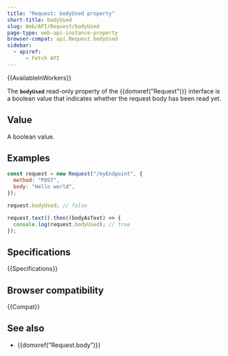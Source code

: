 ```yaml
---
title: "Request: bodyUsed property"
short-title: bodyUsed
slug: Web/API/Request/bodyUsed
page-type: web-api-instance-property
browser-compat: api.Request.bodyUsed
sidebar:
  - apiref:
      - Fetch API
---
```


{{AvailableInWorkers}}

The **`bodyUsed`** read-only property of the
{{domxref("Request")}} interface is a boolean value that indicates
whether the request body has been read yet.

## Value

A boolean value.

## Examples

```js
const request = new Request("/myEndpoint", {
  method: "POST",
  body: "Hello world",
});

request.bodyUsed; // false

request.text().then((bodyAsText) => {
  console.log(request.bodyUsed); // true
});
```

## Specifications

{{Specifications}}

## Browser compatibility

{{Compat}}

## See also

- {{domxref("Request.body")}}
